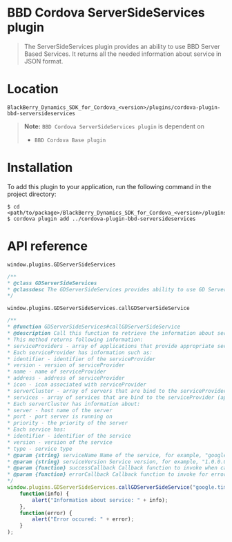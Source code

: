 BBD Cordova ServerSideServices plugin
=====================================
> The ServerSideServices plugin provides an ability to use BBD Server Based Services. It returns all the needed information about service in JSON format.

Location
========
`BlackBerry_Dynamics_SDK_for_Cordova_<version>/plugins/cordova-plugin-bbd-serversideservices`

> __Note:__ `BBD Cordova ServerSideServices plugin` is dependent on
> * `BBD Cordova Base plugin`

Installation
============
To add this plugin to your application, run the following command in the project directory:
```
$ cd <path/to/package>/BlackBerry_Dynamics_SDK_for_Cordova_<version>/plugins/cordovaApp
$ cordova plugin add ../cordova-plugin-bbd-serversideservices
```

API reference
=============
`window.plugins.GDServerSideServices`
```javascript
/**
* @class GDServerSideServices
* @classdesc The GDServerSideServices provides ability to use GD Server Based Serveices. It returns all the needed information about service in JSON format. To use this feature you should bind the service you want to the sample application in Good Control (GC) console. Also you should bind the server where the service itself is hosted to the sample application in enterprise management console. For example, there is 'Google Timezone service' available on enterprise management console to be used in your application. This service is hosted on following server: maps.googleapis.com on port 443. You should configure your application to be subscribed on above service and to use above server. See enterprise management console guide on how to do this. Then when you call callGDServerSideService method with appropriate parameters you will receive all the information about this service.
*/
```

`window.plugins.GDServerSideServices.callGDServerSideService`
```javascript
/**
* @function GDServerSideServices#callGDServerSideService
* @description Call this function to retrieve the information about server based service from Good Control (GC) console in JSON format.
* This method returns following information:
* serviceProviders - array of applications that provide appropriate service
* Each serviceProvider has information such as:
* identifier - identifier of the serviceProvider
* version - version of serviceProvider
* name - name of serviceProvider
* address - address of serviceProvider
* icon - icon associated with serviceProvider
* serverCluster - array of servers that are bind to the serviceProvider (application)
* services - array of services that are bind to the serviceProvider (appliaction)
* Each serverCluster has information about:
* server - host name of the server
* port - port server is running on
* priority - the priority of the server
* Each service has:
* identifier - identifier of the service
* version - version of the service
* type - service type
* @param {string} serviceName Name of the service, for example, "google.timezone.service"
* @param {string} serviceVersion Service version, for example, "1.0.0.0"
* @param {function} successCallback Callback function to invoke when callGDServerSideService method returns successfully. The object with information about service is passed to this function as parameter.
* @param {function} errorCallback Callback function to invoke for error conditions.
*/
window.plugins.GDServerSideServices.callGDServerSideService("google.timezone.service", "1.0.0.0",
    function(info) {
        alert("Information about service: " + info);
	},
    function(error) {
        alert("Error occured: " + error);
    }
);
```
